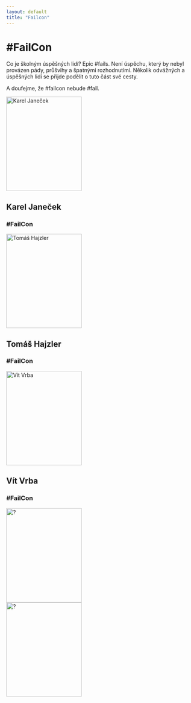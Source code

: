 ```yaml
---
layout: default
title: "Failcon"
---
```


<h1>#FailCon</h1>
Co je školným úspěšných lidí? Epic #fails. Není úspěchu, který by nebyl provázen pády, průšvihy a špatnými rozhodnutími. Několik odvážných a úspěšných lidí se přijde podělit o tuto část své cesty. 

A doufejme, že #failcon nebude #fail.

<section id="speakers">
  <div class="speaker failcon">
    <a href="http://www.kareljanecek.com/">
      <img src="/data/imgs/recnici/karel-janecek.jpg" width="200" height="250" alt="Karel Janeček" />
    </a>
    <div class="info">
      <h2>Karel Janeček</h2>
      <h3>#FailCon</h3>
    </div>
  </div>
  <div class="speaker failcon">
    <a href="https://twitter.com/TomasHajzler">
      <img src="/data/imgs/recnici/tomas-hajzler.jpg" width="200" height="250" alt="Tomáš Hajzler" />
    </a>
    <div class="info">
      <h2>Tomáš Hajzler</h2>
      <h3>#FailCon</h3>
    </div>
  </div>
  <div class="speaker failcon">
    <a href="https://twitter.com/VitVrba">
      <img src="/data/imgs/recnici/vit-vrba.jpg" width="200" height="250" alt="Vít Vrba" />
    </a>   
    <div class="info">
      <h2>Vít Vrba</h2>
      <h3>#FailCon</h3>
    </div>
  </div>
  <div class="speaker failcon">
    <img src="/data/imgs/recnici/no-name.jpg" width="200" height="250" alt="?" />
  </div>
  <div class="speaker failcon">
    <img src="/data/imgs/recnici/no-name.jpg" width="200" height="250" alt="?" />
  </div>
</section>